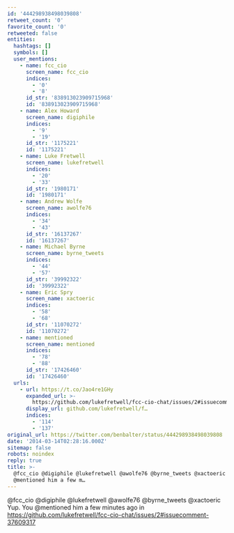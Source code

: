 ```yaml
---
id: '444298938498039808'
retweet_count: '0'
favorite_count: '0'
retweeted: false
entities:
  hashtags: []
  symbols: []
  user_mentions:
    - name: fcc_cio
      screen_name: fcc_cio
      indices:
        - '0'
        - '8'
      id_str: '838913023909715968'
      id: '838913023909715968'
    - name: Alex Howard
      screen_name: digiphile
      indices:
        - '9'
        - '19'
      id_str: '1175221'
      id: '1175221'
    - name: Luke Fretwell
      screen_name: lukefretwell
      indices:
        - '20'
        - '33'
      id_str: '1980171'
      id: '1980171'
    - name: Andrew Wolfe
      screen_name: awolfe76
      indices:
        - '34'
        - '43'
      id_str: '16137267'
      id: '16137267'
    - name: Michael Byrne
      screen_name: byrne_tweets
      indices:
        - '44'
        - '57'
      id_str: '39992322'
      id: '39992322'
    - name: Eric Spry
      screen_name: xactoeric
      indices:
        - '58'
        - '68'
      id_str: '11070272'
      id: '11070272'
    - name: mentioned
      screen_name: mentioned
      indices:
        - '78'
        - '88'
      id_str: '17426460'
      id: '17426460'
  urls:
    - url: https://t.co/Jao4re1GHy
      expanded_url: >-
        https://github.com/lukefretwell/fcc-cio-chat/issues/2#issuecomment-37609317
      display_url: github.com/lukefretwell/f…
      indices:
        - '114'
        - '137'
original_url: https://twitter.com/benbalter/status/444298938498039808
date: '2014-03-14T02:28:16.000Z'
sitemap: false
robots: noindex
reply: true
title: >-
  @fcc_cio @digiphile @lukefretwell @awolfe76 @byrne_tweets @xactoeric Yup. You
  @mentioned him a few m…
---
```


@fcc_cio @digiphile @lukefretwell @awolfe76 @byrne_tweets @xactoeric Yup. You @mentioned him a few minutes ago in https://github.com/lukefretwell/fcc-cio-chat/issues/2#issuecomment-37609317